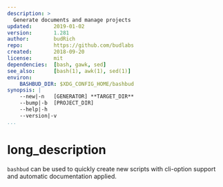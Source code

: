 ```yaml
---
description: >
  Generate documents and manage projects
updated:       2019-01-02
version:       1.281
author:        budRich
repo:          https://github.com/budlabs
created:       2018-09-20
license:       mit
dependencies:  [bash, gawk, sed]
see_also:      [bash(1), awk(1), sed(1)]
environ:
    BASHBUD_DIR: $XDG_CONFIG_HOME/bashbud
synopsis: |
    --new|-n   [GENERATOR] **TARGET_DIR**
    --bump|-b  [PROJECT_DIR]
    --help|-h
    --version|-v
...
```


# long_description

`bashbud` can be used to quickly create new scripts with cli-option support and automatic documentation applied.
